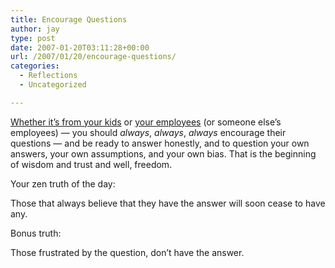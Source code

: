 ```yaml
---
title: Encourage Questions
author: jay
type: post
date: 2007-01-20T03:11:28+00:00
url: /2007/01/20/encourage-questions/
categories:
  - Reflections
  - Uncategorized

---
```

[Whether it’s from your kids][1] or [your employees][2] (or someone else’s employees) — you should _always_, _always_, _always_ encourage their questions — and be ready to answer honestly, and to question your own answers, your own assumptions, and your own bias. That is the beginning of wisdom and trust and well, freedom.

Your zen truth of the day:

Those that always believe that they have the answer will soon cease to have any.

Bonus truth:

Those frustrated by the question, don’t have the answer.

 [1]: http://marshallbrain.blogspot.com/2007/01/questions-kids-ask.html
 [2]: http://blogs.lib.ncsu.edu/page/hightouch?entry=i_don_t_want_no